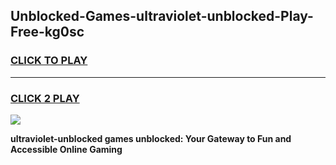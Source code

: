 
## Unblocked-Games-ultraviolet-unblocked-Play-Free-kg0sc
<h3>
<a href="https://premium76.site?title=ultraviolet-unblocked&ref=12A">CLICK TO PLAY</a></h3>
<hr>

<h3>
<a href="https://premium76.site?title=ultraviolet-unblocked&ref=12A">CLICK 2 PLAY</a>
  
</h3>

<a href="https://premium76.site?title=ultraviolet-unblocked&ref=12A"><img src="https://clearcache.store/games.png"></a>


**ultraviolet-unblocked games unblocked: Your Gateway to Fun and Accessible Online Gaming**

